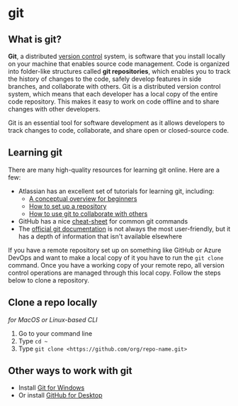 # git

## What is git?

**Git**, a distributed [version control](https://en.wikipedia.org/wiki/Version_control) system, is software that you install locally on your machine that enables source code management. Code is organized into folder-like structures called **git repositories**, which enables you to track the history of changes to the code, safely develop features in side branches, and collaborate with others. Git is a distributed version control system, which means that each developer has a local copy of the entire code repository. This makes it easy to work on code offline and to share changes with other developers.

Git is an essential tool for software development as it allows developers to track changes to code, collaborate, and share open or closed-source code.

## Learning git

There are many high-quality resources for learning git online. Here are a few:

- Atlassian has an excellent set of tutorials for learning git, including:
  - [A conceptual overview for beginners](https://www.atlassian.com/git/tutorials/what-is-version-control)
  - [How to set up a repository](https://www.atlassian.com/git/tutorials/setting-up-a-repository)
  - [How to use git to collaborate with others](https://www.atlassian.com/git/tutorials/syncing)
- GitHub has a nice [cheat-sheet](https://education.github.com/git-cheat-sheet-education.pdf) for common git commands
- The [official git documentation](https://git-scm.com/doc) is not always the most user-friendly, but it has a depth of information that isn't available elsewhere

If you have a remote repository set up on something like GitHub or Azure DevOps and want to make a local copy of it you have to run the `git clone` command. Once you have a working copy of your remote repo, all version control operations are managed through this local copy. Follow the steps below to clone a repository.

## Clone a repo locally

*for MacOS or Linux-based CLI*

1. Go to your command line
2. Type `cd ~`
3. Type `git clone <https://github.com/org/repo-name.git>`

## Other ways to work with git

- Install [Git for Windows](https://git-scm.com/downloads)
- Or install [GitHub for Desktop](https://desktop.github.com/)
